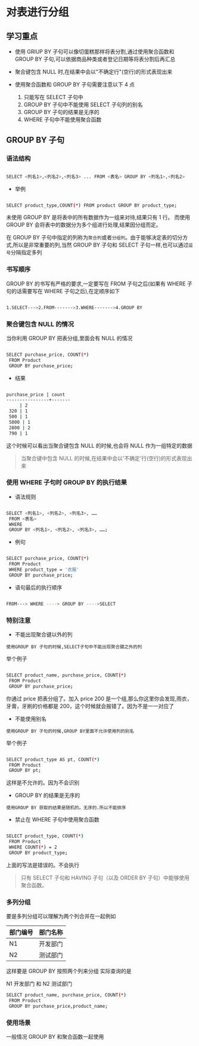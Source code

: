 # 对表进行分组

## 学习重点

- 使用 GRIUP BY 子句可以像切蛋糕那样将表分割,通过使用聚合函数和 GROUP BY 子句,可以依据商品种类或者登记日期等将表分割后再汇总

- 聚合键包含 NULL 时,在结果中会以"不确定行"(空行)的形式表现出来

- 使用聚合函数和 GROUP BY 子句需要注意以下 4 点

  1. 只能写在 SELECT 子句中
  2. GROUP BY 子句中不能使用 SELECT 子句列的别名
  3. GROUP BY 子句的结果是无序的
  4. WHERE 子句中不能使用聚合函数

## GROUP BY 子句

### 语法结构

```bash

SELECT <列名1>,<列名2>,<列名3> ... FROM <表名> GROUP BY <列名1>,<列名2>

```

- 举例

```bash

SELECT product_type,COUNT(*) FROM product GROUP BY product_type;

```

未使用 GROUP BY 是将表中的所有数据作为一组来对待,结果只有 1 行。
而使用 GROUP BY 会将表中的数据分为多个组进行处理,结果因分组而定。

在 GROUP BY 子句中指定的列称为`聚合列`或者`分组列`。由于能够决定表的切分方式,所以是非常重要的列,当然 GROUP BY 子句和 SELECT 子句一样,也可以通过`逗号`分隔指定多列

### 书写顺序

GROUP BY 的书写有严格的要求,一定要写在 FROM 子句之后(如果有 WHERE 子句的话需要写在 WHERE 子句之后),在定顺序如下

```bash

1.SELECT--->2.FROM------->3.WHERE------->4.GROUP BY

```

### 聚合键包含 NULL 的情况

当你利用 GROUP BY 把表分组,里面会有 NULL 的情况

```bash

SELECT purchase_price, COUNT(*)
 FROM Product
 GROUP BY purchase_price;

```

- 结果

```bash

purchase_price | count
----------------+-------
     | 2
 320 | 1
 500 | 1
 5000 | 1
 2800 | 2
 790 | 1

```

这个时候可以看出当聚合键包含 NULL 的时候,也会将 NULL 作为一组特定的数据

> 当聚合键中包含 NULL 的时候,在结果中会以'不确定'行(空行)的形式表现出来

### 使用 WHERE 子句时 GROUP BY 的执行结果

- 语法规则

```bash

SELECT <列名1>, <列名2>, <列名3>, ……
 FROM <表名>
 WHERE
 GROUP BY <列名1>, <列名2>, <列名3>, ……;

```

- 例句

```bash

SELECT purchase_price, COUNT(*)
 FROM Product
 WHERE product_type = '衣服'
 GROUP BY purchase_price;

```

- 语句最后的执行顺序

```bash

FROM---> WHERE ----> GROUP BY ---->SELECT

```

### 特别注意

- 不能出现聚合键以外的列

`使用GROUP BY 子句的时候,SELECT子句中不能出现聚合键之外的列`

举个例子

```bash

SELECT product_name, purchase_price, COUNT(*)
 FROM Product
 GROUP BY purchase_price;

```

你通过 price 把表分组了。加入 price 200 是一个组,那么你这里你会发现,雨衣，牙膏，牙刷的价格都是 200，这个时候就会报错了。因为不是一一对应了

- 不能使用别名

`使用GROUP BY 子句的时候,GROUP BY里面不允许使用列的别名`

举个例子

```bash

SELECT product_type AS pt, COUNT(*)
 FROM Product
 GROUP BY pt;

```

这样是不允许的。因为不会识别

- GROUP BY 的结果是无序的

`使用GROUP BY 获取的结果是随机的。无序的.所以不能排序`

- 禁止在 WHERE 子句中使用聚合函数

```bash

SELECT product_type, COUNT(*)
 FROM Product
 WHERE COUNT(*) = 2
 GROUP BY product_type;

```

上面的写法是错误的。不会执行

> 只有 SELECT 子句和 HAVING 子句（以及 ORDER BY 子句）中能够使用聚合函数。

### 多列分组

要是多列分组可以理解为两个列合并在一起例如

| 部门编号 | 部门名称 |
| -------- | -------- |
| N1       | 开发部门 |
| N2       | 测试部门 |

这样要是 GROUP BY 按照两个列来分组 实际查询的是

N1 开发部门 和 N2 测试部门

```bash
SELECT product_name, purchase_price, COUNT(*)
 FROM Product
 GROUP BY purchase_price,product_name;
```

### 使用场景

一般情况 GROUP BY 和聚合函数一起使用
